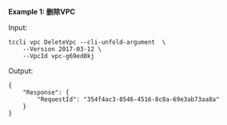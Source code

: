 **Example 1: 删除VPC**



Input: 

```
tccli vpc DeleteVpc --cli-unfold-argument  \
    --Version 2017-03-12 \
    --VpcId vpc-g69ed0kj
```

Output: 
```
{
    "Response": {
        "RequestId": "354f4ac3-8546-4516-8c8a-69e3ab73aa8a"
    }
}
```

